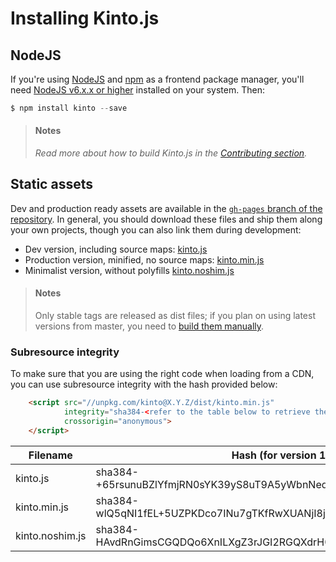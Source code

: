 # Installing Kinto.js

## NodeJS

If you're using [NodeJS](https://nodejs.org) and [npm](https://www.npmjs.com/) as a frontend package manager, you'll need [NodeJS v6.x.x or higher](https://nodejs.org/download/) installed on your system. Then:

```js
$ npm install kinto --save
```

> #### Notes
>
> *Read more about how to build Kinto.js in the [Contributing section](contributing.md).*

## Static assets

Dev and production ready assets are available in the [`gh-pages` branch of the repository](https://github.com/Kinto/kinto.js/tree/gh-pages). In general, you should download these files and ship them along your own projects, though you can also link them during development:

- Dev version, including source maps: [kinto.js](http://unpkg.com/kinto/dist/kinto.js)
- Production version, minified, no source maps: [kinto.min.js](http://unpkg.com/kinto/dist/kinto.min.js)
- Minimalist version, without polyfills [kinto.noshim.js](http://unpkg.com/kinto/dist/kinto.noshim.js)

> #### Notes
>
> Only stable tags are released as dist files; if you plan on using latest versions from master, you need to [build them manually](contributing.md#generating-dist-files).


### Subresource integrity

To make sure that you are using the right code when loading from a CDN, you can use subresource
integrity with the hash provided below:

```html
    <script src="//unpkg.com/kinto@X.Y.Z/dist/kinto.min.js"
            integrity="sha384-<refer to the table below to retrieve the proper hash>"
            crossorigin="anonymous">
    </script>
```

| Filename                | Hash (for version 12.1.1)                                               |
|-------------------------|-------------------------------------------------------------------------|
| kinto.js                | sha384-+65rsunuBZlYfmjRN0sYK39yS8uT9A5yWbnNeqN2lHPoAmvu69JYPw/TbmnE/iQx |
| kinto.min.js            | sha384-wlQ5qNI1fEL+5UZPKDco7INu7gTKfRwXUANjI8jMbxm4zef4juFveYHnf+mwavll |
| kinto.noshim.js         | sha384-HAvdRnGimsCGQDQo6XnILXgZ3rJGI2RGQXdrH0wLZURMuFNyZIvYOOrAwgs2nsgj |
